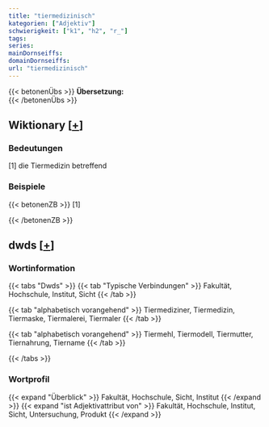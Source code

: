 ```yaml
---
title: "tiermedizinisch"
kategorien: ["Adjektiv"]
schwierigkeit: ["k1", "h2", "r_"]
tags:
series:
mainDornseiffs:
domainDornseiffs:
url: "tiermedizinisch"
---
```


{{< betonenÜbs >}}
**Übersetzung:**  
{{< /betonenÜbs >}}

## Wiktionary [[+](https://de.wiktionary.org/wiki/tiermedizinisch)]

### Bedeutungen
[1] die Tiermedizin betreffend  

### Beispiele
{{< betonenZB >}}
[1]  

{{< /betonenZB >}}


## dwds [[+](https://www.dwds.de/wb/tiermedizinisch)]

### Wortinformation
{{< tabs "Dwds" >}}
{{< tab "Typische Verbindungen" >}}
Fakultät, Hochschule, Institut, Sicht
{{< /tab >}}

{{< tab "alphabetisch vorangehend" >}}
Tiermediziner, Tiermedizin, Tiermaske, Tiermalerei, Tiermaler
{{< /tab >}}

{{< tab "alphabetisch vorangehend" >}}
Tiermehl, Tiermodell, Tiermutter, Tiernahrung, Tiername
{{< /tab >}}

{{< /tabs >}}

### Wortprofil
{{< expand "Überblick" >}} Fakultät, Hochschule, Sicht, Institut {{< /expand >}}
{{< expand "ist Adjektivattribut von" >}} Fakultät, Hochschule, Institut, Sicht, Untersuchung, Produkt {{< /expand >}}

